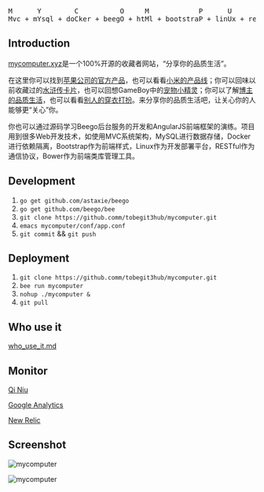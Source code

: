 <pre>
M      Y        C          O     M            P      U       T         E          R
Mvc + mYsql + doCker + beegO + htMl + bootstraP + linUx + resTful + bowEr + angulaR
</pre>

## Introduction

[mycomputer.xyz](http://mycomputer.xyz)是一个100%开源的收藏者网站，“分享你的品质生活”。

在这里你可以找到[苹果公司的官方产品](http://mycomputer.xyz/apple)，也可以看看[小米的产品线](http://mycomputer.xyz/xiaomi)；你可以回味以前收藏过的[水浒传卡片](http://mycomputer.xyz/水浒传)，也可以回想GameBoy中的[宠物小精灵](http://mycomputer.xyz/tobe_pokemon)；你可以了解[博主的品质生活](http://mycomputer.xyz/tobe)，也可以看看[别人的穿衣打扮](http://mycomputer.xyz/wawa)。来分享你的品质生活吧，让关心你的人能够更“关心”你。

你也可以通过源码学习Beego后台服务的开发和AngularJS前端框架的演练。项目用到很多Web开发技术，如使用MVC系统架构，MySQL进行数据存储，Docker进行依赖隔离，Bootstrap作为前端样式，Linux作为开发部署平台，RESTful作为通信协议，Bower作为前端类库管理工具。

## Development

1. `go get github.com/astaxie/beego`
2. `go get github.com/beego/bee`
3. `git clone https://github.comm/tobegit3hub/mycomputer.git`
4. `emacs mycomputer/conf/app.conf`
5. `git commit` && `git push`

## Deployment

1. `git clone https://github.comm/tobegit3hub/mycomputer.git`
2. `bee run mycomputer`
3. `nohup ./mycomputer &`
4. `git pull`

## Who use it

[who_use_it.md](https://github.com/tobegit3hub/mycomputer/blob/master/who_use_it.md)

## Monitor

[Qi Niu](https://portal.qiniu.com)

[Google Analytics](https://www.google.com/analytics/web/)

[New Relic](https://rpm.newrelic.com/)

## Screenshot

![mycomputer](https://raw.github.com/tobegit3hub/mycomputer/master/screenshot.png)

![mycomputer](https://raw.github.com/tobegit3hub/mycomputer/master/screenshot2.png)